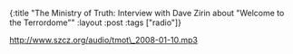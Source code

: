 {:title "The Ministry of Truth: Interview with Dave Zirin about \"Welcome to the Terrordome\""
:layout :post
:tags  ["radio"]}

<http://www.szcz.org/audio/tmot\_2008-01-10.mp3>

